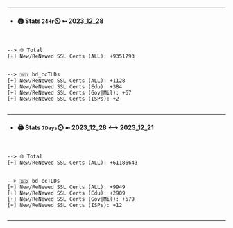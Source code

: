 

---
- #### 🖨️ **Stats** `24Hr`⏲️ ➼ 2023_12_28
```console


--> 🌐 Total
[+] New/ReNewed SSL Certs (ALL): +9351793


--> 🇧🇩 bd_ccTLDs
[+] New/ReNewed SSL Certs (ALL): +1128
[+] New/ReNewed SSL Certs (Edu): +384
[+] New/ReNewed SSL Certs (Gov|Mil): +67
[+] New/ReNewed SSL Certs (ISPs): +2


```

---
- #### 🖨️ **Stats** `7Days`⏲️ ➼ 2023_12_28 <--> 2023_12_21
```console


--> 🌐 Total
[+] New/ReNewed SSL Certs (ALL): +61186643


--> 🇧🇩 bd_ccTLDs
[+] New/ReNewed SSL Certs (ALL): +9949
[+] New/ReNewed SSL Certs (Edu): +2909
[+] New/ReNewed SSL Certs (Gov|Mil): +579
[+] New/ReNewed SSL Certs (ISPs): +12


```

---

